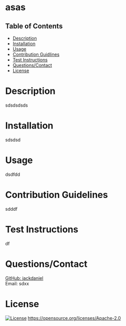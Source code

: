 # asas

  ##  Table of Contents 
   - [Description](#desc) 
   - [Installation](#ins)
   - [Usage](#use)
   - [Contribution Guidlines](#con) 
   - [Test Instructions](#test)
   - [Questions/Contact](#ques)
   - [License](#license) 
  
  
  # Description <a id="desc"></a>
  sdsdsdsds
  
  # Installation <a id="ins"></a>
  sdsdsd
  
  # Usage <a id="use"></a>
  dsdfdd
  
  # Contribution Guidelines <a id="con"></a>
  sdddf
  
  # Test Instructions <a id="test"></a>
  df
  
  # Questions/Contact <a id="ques"></a>
  <a href="https://github.com/jackdaniel"> GitHub: jackdaniel </a>
  <br>
  Email: sdxx

  # License
  [![License](https://img.shields.io/badge/License-Apache_2.0-blue.svg)](https://opensource.org/licenses/Apache-2.0) https://opensource.org/licenses/Apache-2.0 
  <a id="license"></a>
  